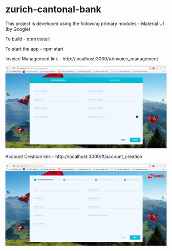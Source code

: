 # zurich-cantonal-bank

This project is developed using the following primary modules -
Material UI (by Google)

To build -
npm install

To start the app -
npm start

Invoice Management link -
http://localhost:3000/#/invoice_management

![alt text](https://github.com/NaritaBagchi/zurich-cantonal-bank/blob/master/public/invoice_management.PNG)


Account Creation link -
http://localhost:3000/#/account_creation

![alt text](https://github.com/NaritaBagchi/zurich-cantonal-bank/blob/master/public/account_creation_page.PNG)
